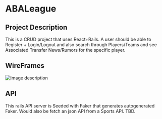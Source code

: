 # ABALeague
 ## Project Description
 This is a CRUD project that uses React+Rails. A user should be able to Register + Login/Logout and also search through Players/Teams and see Associated Transfer News/Rumors for the specific player.

 ## WireFrames
 ![Image description](https://www.draw.io/?lightbox=1&highlight=0000ff&edit=_blank&layers=1&nav=1&title=Untitled%20Diagram.drawio#R7Vxbc6M2FP41eawHcTN%2BbK7bHadNN5nZ7tOOAgqoAUSR8KW%2FvhIIbJBy6RhwxiG7E5sjCUnn%2B87R0RHkzLpINjc5zKJbEqD4zDSCzZl1eWaawHVd%2FiEk20oyX9iVIMxxICvtBPf4XySFhpQWOEC0VZEREjOctYU%2BSVPks5YM5jlZt6s9kbjdawZDpAjufRir0u84YFEl9RxjJ%2F%2BCcBjVPQNDliSwriwFNIIBWe%2BJrKsz6yInhFXfks0FioXyar1U7a5fKG0GlqOUvafBnzfQPyc3SwLNrwv729cfeL35RTQQt1nBuJAzlqNl21oFKOAakZckZxEJSQrjq530PCdFGiDRj8GvdnWWhGRcCLjwb8TYVsILC0a4KGJJLEurPkVHL05Oiigpch%2B9MiMgCcdgHiL22tRBAwJnLyIJYvmWN8xRDBletUcCJY3Cpt5O0%2FyLVPb%2FUHw9zD3FU0XzexpaoZxhTsslfETxHaGYYZLyskfCGEl4hVgUnEP%2FOSzRuCAxycu7WE%2Flz949fo1xKNoygc55w0uBXQBp1ABJWU6eG9qDqm4mxpZsQmHuM0zofJZg6s9wFpFUcOEJx7Gu8%2BpmeyW%2BIf414IvBoc3r8KtgyQZW7S6klzFrK1zvbLaRRXv2atfC3gE2nVOzrMb%2FvmlZ9jEty5x%2FXsW7x1S8c6KKP0CfsukdwbzrxlvZHW8FgNvxQhXSslkHlmYcB5gImBaf4RYf1zv%2B4jNFF30C%2FPHwtSd8%2B8PXWXw4gIEK8EH4Qgmaz1WC8oMAb8Fq6rAxDM%2B4Nl5D82XS6CiC%2BeaezhJC2c8VRmtR%2BTwTayPKr1Z8QrTUQg923jF003VUHngzUyWCac68gZigevLPToSClgPvAXDbfRtwS2P31mB%2B3VDQXsI0wGnIhXciVdXFnk%2BetePfNgqp6lelSGFCF%2BYEB0EZkq8jzNB9BstYec3hUML0PozPaWPRRFV7WAAdGM5gYFgKGL8lHAN1pW0rQ6cuZX9ymK7Mjq5cja48ja4Wg61X79j7fTI3JVLDP1O4wiGsZjfImtWEIJIKtq1SQWc19mALlulpqODCRICRPlLxcU2IQNU0bhGlp%2B3VLKcFj2NqLNXV4GMOZanWFFkeIbKslVyfgjmaHcbYkaWlZqgfEEzU5e10rNFtW%2BN8ocKwGDPes9To%2Fi6GW%2BEbTxUDt14fagzm85kadeuCF3swFNTg5UGo%2B2Qx6OxzAdCsSvaoi5IaMywJVw8X%2FVGwHEE%2FEh2Yxu9oTbvRxOni5HXc1fx97mqwHZG10IV2calsPhM3FN%2B%2BIFhtWKsC3tGurBZmtWBJcpSIbjNaiM%2BgxIOjicV5CeTDPjP5WMXjHRT5DLFClPIOMkyxX%2B2LUYxlLcqVL%2B4hhLigCRGXDCVZeU%2Bc%2BjjAQVEexRTiFw9VeP%2BiNqv7Fld8k5dC0U2M%2FyngbG8m2W4ivXGOchKJiViXzu7qoTzsEvkAPdUI59VTXEY6EackSocJXtt%2Bwqsd5VvBK3CsgRhoqwmSiYGny8BOTsjT7Z7mWgIO5QJt9ehUQWLaPvW8ferQ4EPsnmxzIsJgiXkw70Q%2BtqUgPmpi3lZzwRPafaE9t40PhvaUIxvv0O34aE9nF%2BMv6a7RZYGrSQONv6rrDi8mLgzLBdDNR2kf3x6dCrpkx0SFsamgOc8cnQqOLuvQocKb%2BL%2BscYUZGlq9xgDds3UJ8Z%2BLbMZhYxCnKK9W8NvyvSaVLm750y4xGyb5JWNeYlIfAaDRORPwTM1i4OiCAmcoyHUB%2F5RoOtVEk2u0N5yexu3oM01gqLDUtRXNj%2FD2BNdXvv1LtJ8Br77%2BIQpnhuHUgsuN7KG62u5f3aEccw0IR7aHTi%2FvYzjSTXzwN5AcNYicns4%2B4PWKtmkCoEv%2Fjft4tqPGht94bHTK5%2FbWvBuZOeDYB%2FfuO%2BKyTxai95mn6dgd%2F68BfNRUjTudvhz%2FtQhgAvUcuMc9Gb%2Fc%2FVWE6pXH3d%2BWsK7%2BAw%3D%3D)

 ## API
 This rails  API server is Seeded with Faker that generates autogenerated Faker. Would also be fetch an json API from a Sports API. TBD.

